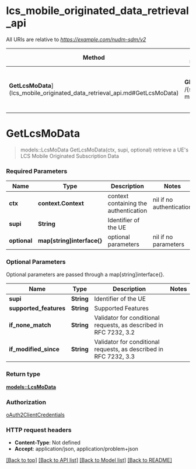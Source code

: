 # lcs_mobile_originated_data_retrieval_api

All URIs are relative to *https://example.com/nudm-sdm/v2*

Method | HTTP request | Description
------------- | ------------- | -------------
**GetLcsMoData**](lcs_mobile_originated_data_retrieval_api.md#GetLcsMoData) | **GET** /{supi}/lcs-mo-data | retrieve a UE's LCS Mobile Originated Subscription Data


# **GetLcsMoData**
> models::LcsMoData GetLcsMoData(ctx, supi, optional)
retrieve a UE's LCS Mobile Originated Subscription Data

### Required Parameters

Name | Type | Description  | Notes
------------- | ------------- | ------------- | -------------
 **ctx** | **context.Context** | context containing the authentication | nil if no authentication
  **supi** | **String**| Identifier of the UE | 
 **optional** | **map[string]interface{}** | optional parameters | nil if no parameters

### Optional Parameters
Optional parameters are passed through a map[string]interface{}.

Name | Type | Description  | Notes
------------- | ------------- | ------------- | -------------
 **supi** | **String**| Identifier of the UE | 
 **supported_features** | **String**| Supported Features | 
 **if_none_match** | **String**| Validator for conditional requests, as described in RFC 7232, 3.2 | 
 **if_modified_since** | **String**| Validator for conditional requests, as described in RFC 7232, 3.3 | 

### Return type

[**models::LcsMoData**](LcsMoData.md)

### Authorization

[oAuth2ClientCredentials](../README.md#oAuth2ClientCredentials)

### HTTP request headers

 - **Content-Type**: Not defined
 - **Accept**: application/json, application/problem+json

[[Back to top]](#) [[Back to API list]](../README.md#documentation-for-api-endpoints) [[Back to Model list]](../README.md#documentation-for-models) [[Back to README]](../README.md)

